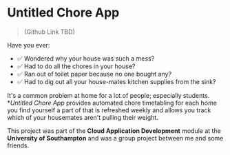 # Untitled Chore App

> (Github Link TBD)

Have you ever:

- ✅ Wondered why your house was such a mess?​
- ✅ Had to do all the chores in your house?​
- ✅ Ran out of toilet paper because no one bought any?​
- ✅ Had to dig out all your house-mates kitchen supplies from the sink?

It's a common problem at home for a lot of people; especially students. **Untitled Chore App* provides automated chore timetabling for each home you find yourself a part of that is refreshed weekly and allows you track which of your housemates aren't pulling their weight.

This project was part of the **Cloud Application Development** module at the **University of Southampton** and was a group project between me and some friends.
 